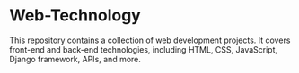 # Web-Technology
This repository contains a collection of web development projects. It covers front-end and back-end technologies, including HTML, CSS, JavaScript, Django framework, APIs, and more. 
